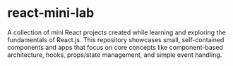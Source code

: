 # react-mini-lab
A collection of mini React projects created while learning and exploring the fundamentals of React.js. This repository showcases small, self-contained components and apps that focus on core concepts like component-based architecture, hooks, props/state management, and simple event handling.
